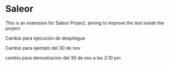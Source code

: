 # Saleor

This is an extension for Saleor Project, aiming to improve the test inside the project


Cambio para ejecuciòn de despliegue

Cambio para ejemplo del 30 de nov

cambio para demostracion del 30 de nov a las 2:10 pm
